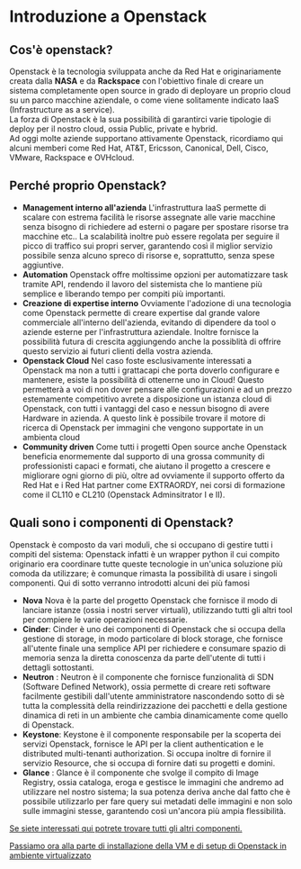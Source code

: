 # Introduzione a Openstack

## Cos'è openstack?
Openstack è la tecnologia sviluppata anche da Red Hat e originariamente creata dalla **NASA** e da **Rackspace** con l'obiettivo finale di creare un sistema completamente open source in grado di deployare un proprio cloud su un parco macchine aziendale, o come viene solitamente indicato IaaS (Infrastructure as a service). <br>
La forza di Openstack è la sua possibilità di garantirci varie tipologie di deploy per il nostro cloud, ossia Public, private e hybrid.<br>
Ad oggi molte aziende supportano attivamente Openstack, ricordiamo qui alcuni memberi come Red Hat, AT&T, Ericsson, Canonical, Dell, Cisco, VMware, Rackspace e OVHcloud.

## Perché proprio Openstack?
* **Management interno all'azienda**
    L'infrastruttura IaaS permette di scalare con estrema facilità le risorse assegnate alle varie macchine senza bisogno di richiedere ad esterni o pagare per spostare risorse tra macchine etc..
    La scalabilità inoltre può essere regolata per seguire il picco di traffico sui propri server, garantendo così il miglior servizio possibile senza alcuno spreco di risorse e, soprattutto, senza spese aggiuntive.
* **Automation**
    Openstack offre moltissime opzioni per automatizzare task tramite API, rendendo il lavoro del sistemista che lo mantiene più semplice e liberando tempo per compiti più importanti.
* **Creazione di expertise interno**
    Ovviamente l'adozione di una tecnologia come Openstack permette di creare expertise dal grande valore commerciale all'interno dell'azienda, evitando di dipendere da tool o aziende esterne per l'infrastruttura aziendale.
    Inoltre fornisce la possibilità futura di crescita aggiungendo anche la possiblità di offrire questo servizio ai futuri clienti della vostra azienda.
* **Openstack Cloud**
    Nel caso foste esclusivamente interessati a Openstack ma non a tutti i grattacapi che porta doverlo configurare e mantenere, esiste la possibilità di ottenerne uno in Cloud!
    Questo permetterà a voi di non dover pensare alle configurazioni e ad un prezzo estemamente competitivo avrete a disposizione un istanza cloud di Openstack, con tutti i vantaggi del caso e nessun bisogno di avere Hardware in azienda.
    A questo link è possibile trovare il motore di ricerca di Openstack per immagini che vengono supportate in un ambienta cloud
* **Community driven**
    Come tutti i progetti Open source anche Openstack beneficia enormemente dal supporto di una grossa community di professionisti capaci e formati, che aiutano il progetto a crescere e migliorare ogni giorno di più, oltre ad ovviamente il supporto offerto da Red Hat e i Red Hat partner come EXTRAORDY, nei corsi di formazione come il CL110 e CL210 (Openstack Adminsitrator I e II).

## Quali sono i componenti di Openstack?
Openstack è composto da vari moduli, che si occupano di gestire tutti i compiti del sistema: Openstack infatti è un wrapper python il cui compito originario era coordinare tutte queste tecnologie in un'unica soluzione più comoda da utilizzare; è comunque rimasta la possibilità di usare i singoli componenti.
Qui di sotto verranno introdotti alcuni dei più famosi
- **Nova**
    Nova è la parte del progetto Openstack che fornisce il modo di lanciare istanze (ossia i nostri server virtuali), utilizzando tutti gli altri tool per compiere le varie operazioni necessarie.
- **Cinder**:
    Cinder è uno dei componenti di Openstack che si occupa della gestione di storage, in modo particolare di block storage, che fornisce all'utente finale una semplice API per richiedere e consumare spazio di memoria senza la diretta conoscenza da parte dell'utente di tutti i dettagli sottostanti.
- **Neutron** :
    Neutron è il componente che fornisce funzionalità di SDN (Software Defined Network), ossia permette di creare reti software facilmente gestibili dall'utente amministratore nascondendo sotto di sè tutta la complessità della reindirizzazione dei pacchetti e della gestione dinamica di reti in un ambiente che cambia dinamicamente come quello di Openstack.
- **Keystone**:
    Keystone è il componente responsabile per la scoperta dei servizi Openstack, fornisce le API per la client authentication e le distributed multi-tenanti authorization.
    Si occupa inoltre di fornire il servizio Resource, che si occupa di fornire dati su progetti e domini.
- **Glance** :
    Glance è il componente che svolge il compito di Image Registry, ossia cataloga, eroga e gestisce le immagini che andremo ad utilizzare nel nostro sistema; la sua potenza deriva anche dal fatto che è possibile utilizzarlo per fare query sui metadati delle immagini e non solo sulle immagini stesse, garantendo così un'ancora più ampia flessibilità.

[Se siete interessati qui potrete trovare tutti gli altri componenti.](https://www.openstack.org/software/project-navigator/openstack-components#openstack-services)

[Passiamo ora alla parte di installazione della VM e di setup di Openstack in ambiente virtualizzato](../2_Installazione/Readme.md)


